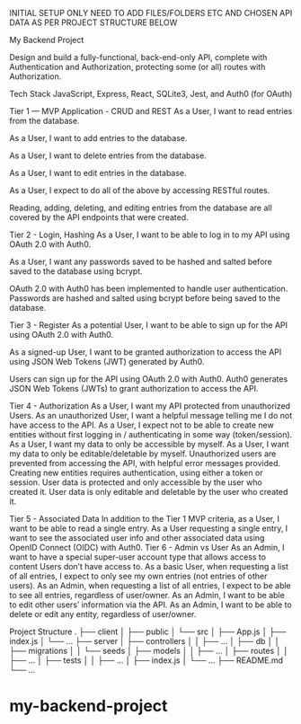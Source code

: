 INITIAL SETUP ONLY NEED TO ADD FILES/FOLDERS ETC AND CHOSEN API DATA AS PER PROJECT STRUCTURE BELOW

My Backend Project

Design and build a fully-functional, back-end-only API, complete with Authentication and Authorization, protecting some (or all) routes with Authorization.

Tech Stack
JavaScript, Express, React, SQLite3, Jest, and Auth0 (for OAuth)

Tier 1 — MVP Application - CRUD and REST
As a User, I want to read entries from the database.

As a User, I want to add entries to the database.

As a User, I want to delete entries from the database.

As a User, I want to edit entries in the database.

As a User, I expect to do all of the above by accessing RESTful routes.

Reading, adding, deleting, and editing entries from the database are all covered by the API endpoints that were created.

Tier 2 - Login, Hashing
As a User, I want to be able to log in to my API using OAuth 2.0 with Auth0.

As a User, I want any passwords saved to be hashed and salted before saved to the database using bcrypt.

OAuth 2.0 with Auth0 has been implemented to handle user authentication.
Passwords are hashed and salted using bcrypt before being saved to the database.

Tier 3 - Register
As a potential User, I want to be able to sign up for the API using OAuth 2.0 with Auth0.

As a signed-up User, I want to be granted authorization to access the API using JSON Web Tokens (JWT) generated by Auth0.

Users can sign up for the API using OAuth 2.0 with Auth0.
Auth0 generates JSON Web Tokens (JWTs) to grant authorization to access the API.

Tier 4 - Authorization
As a User, I want my API protected from unauthorized Users.
As an unauthorized User, I want a helpful message telling me I do not have access to the API.
As a User, I expect not to be able to create new entities without first logging in / authenticating in some way (token/session).
As a User, I want my data to only be accessible by myself.
As a User, I want my data to only be editable/deletable by myself.
Unauthorized users are prevented from accessing the API, with helpful error messages provided.
Creating new entities requires authentication, using either a token or session.
User data is protected and only accessible by the user who created it.
User data is only editable and deletable by the user who created it.

Tier 5 - Associated Data
In addition to the Tier 1 MVP criteria, as a User, I want to be able to read a single entry.
As a User requesting a single entry, I want to see the associated user info and other associated data using OpenID Connect (OIDC) with Auth0.
Tier 6 - Admin vs User
As an Admin, I want to have a special super-user account type that allows access to content Users don’t have access to.
As a basic User, when requesting a list of all entries, I expect to only see my own entries (not entries of other users).
As an Admin, when requesting a list of all entries, I expect to be able to see all entries, regardless of user/owner.
As an Admin, I want to be able to edit other users’ information via the API.
As an Admin, I want to be able to delete or edit any entity, regardless of user/owner.

Project Structure
.
├── client
│ ├── public
│ └── src
│ ├── App.js
│ ├── index.js
│ └── ...
├── server
│ ├── controllers
│ │ ├── ...
│ ├── db
│ │ ├── migrations
│ │ └── seeds
│ ├── models
│ │ ├── ...
│ ├── routes
│ │ ├── ...
│ ├── tests
│ │ ├── ...
│ ├── index.js
│ └── ...
├── README.md
└── ...

# my-backend-project
